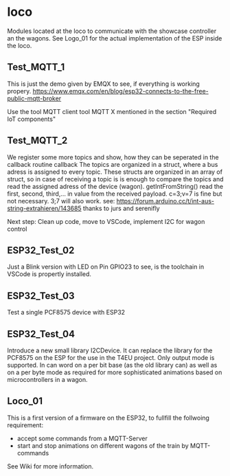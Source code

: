 # loco
Modules located at the loco to communicate with the showcase controller an the wagons.
See Logo_01 for the actual implementation of the ESP inside the loco.


## Test_MQTT_1
This is just the demo given by EMQX to see, if everything is working propery.
https://www.emqx.com/en/blog/esp32-connects-to-the-free-public-mqtt-broker 

Use the tool MQTT client tool MQTT X mentioned in the section "Required IoT components"


## Test_MQTT_2
We register some more topics and show, how they can be seperated in the callback routine callback
The topics are organized in a struct, where a bus adress is assigned to every topic.
These structs are organized in an array of struct, so in case of receiving a topic is is enough
to compare the topics and read the assigned adress of the device (wagon).
getIntFromString() read the first, second, third,... in value from the received payload.
c=3;v=7 is fine  but not necessary.  3;7 will also work.
see: https://forum.arduino.cc/t/int-aus-string-extrahieren/143685   thanks to jurs and serenifly

Next step: Clean up code, move to VSCode, implement I2C for wagon control


## ESP32_Test_02
Just a Blink version with LED on Pin GPIO23 to see, is the toolchain in VSCode is propertly installed.

## ESP32_Test_03
Test a single PCF8575 device with ESP32

## ESP32_Test_04
Introduce a new small library I2CDevice. It can replace the library for the PCF8575 on the ESP for the use
in the T4EU project. Only output mode is supported. In can word on a per bit base (as the old library can)
as well as on a per byte mode as required for more sophisticated animations based on microcontrollers in a wagon.

## Loco_01
This is a first version of a firmware on the ESP32, to fullfill the follwoing requirement:

- accept some commands from a MQTT-Server
- start and stop animations on different wagons of the train by MQTT-commands

See Wiki for more information.









